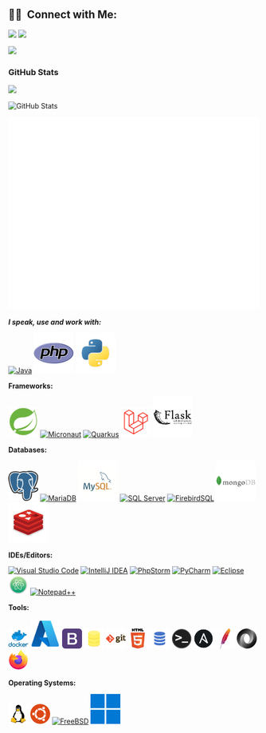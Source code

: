 ## 🤝🏻 &nbsp;Connect with Me:

<p align="left">
<a href="https://www.linkedin.com/in/ibakirov" target="_blank"><img height="30" src="https://img.shields.io/badge/-ibakirov-0077B5?style=flat-square&logo=Linkedin&logoColor=white"></a>
<a href="mailto:y10929zkj@mozmail.com" target="_blank"><img height="30" src="https://img.shields.io/badge/-y10929zkj@mozmail.com-D14836?style=flat-square&logo=Gmail&logoColor=white"></a>
</p>

<img height="314" src="https://crd.so/i/ibakirov?removeLink">

### GitHub Stats
![](https://komarev.com/ghpvc/?username=ibakirov&style=for-the-badge)

![GitHub Stats](https://github-readme-stats.vercel.app/api?username=ibakirov&show_icons=true&count_private=true&include_all_commits=true&disable_animations=true&theme=dracula)

![Metrics](https://github.com/ibakirov/ibakirov/blob/main/github-metrics.svg)

**_I speak, use and work with:_**


<a href="https://github.com/topics/java" target="_blank"><img height="80" src="https://upload.wikimedia.org/wikipedia/en/3/30/Java_programming_language_logo.svg" alt="Java" title="Java"></a>
<a href="https://github.com/topics/php" target="_blank"><img height="80" src="https://raw.githubusercontent.com/github/explore/ccc16358ac4530c6a69b1b80c7223cd2744dea83/topics/php/php.png" alt="PHP" title="PHP"></a>
<a href="https://github.com/topics/python" target="_blank"><img height="80" src="https://raw.githubusercontent.com/github/explore/80688e429a7d4ef2fca1e82350fe8e3517d3494d/topics/python/python.png" alt="Python" title="Python"></a>

**Frameworks:**

<a href="https://github.com/topics/spring-boot" target="_blank"><img height="60" src="https://raw.githubusercontent.com/github/explore/80688e429a7d4ef2fca1e82350fe8e3517d3494d/topics/spring-boot/spring-boot.png" alt="Spring" title="Spring, Spring Boot"></a>
<a href="https://micronaut.io" target="_blank"><img height="60" src="https://objectcomputing.com/files/2616/2275/4406/micronaut_stacked_black.svg" alt="Micronaut" title="Micronaunt"></a>
<a href="https://quarkus.io" target="_blank"><img height="40" src="https://upload.wikimedia.org/wikipedia/en/8/83/Quarkus-logo.svg" alt="Quarkus" title="Quarkus"></a>
<a href="https://github.com/topics/laravel" target="_blank"><img height="60" src="https://raw.githubusercontent.com/github/explore/56a826d05cf762b2b50ecbe7d492a839b04f3fbf/topics/laravel/laravel.png" alt="Laravel" title="Laravel"></a>
<a href="https://github.com/topics/flask" target="_blank"><img height="80" src="https://raw.githubusercontent.com/github/explore/80688e429a7d4ef2fca1e82350fe8e3517d3494d/topics/flask/flask.png" alt="Flask" title="Flask"></a>

**Databases:**

<a href="https://github.com/topics/postgresql" target="_blank"><img height="60" src="https://raw.githubusercontent.com/github/explore/80688e429a7d4ef2fca1e82350fe8e3517d3494d/topics/postgresql/postgresql.png" alt="PostgreSQL" title="PostgreSQL"></a>
<a href="https://mariadb.org" target="_blank"><img height="40" src="https://upload.wikimedia.org/wikipedia/commons/c/ca/MariaDB_colour_logo.svg" alt="MariaDB" title="MariaDB"></a>
<a href="https://github.com/topics/mysql" target="_blank"><img height="80" src="https://raw.githubusercontent.com/github/explore/80688e429a7d4ef2fca1e82350fe8e3517d3494d/topics/mysql/mysql.png" alt="MySQL" title="MySQL"></a>
<a href="https://www.microsoft.com/en-us/sql-server" target="_blank"><img height="80" src="https://user-images.githubusercontent.com/4249331/52232852-e2c4f780-28bd-11e9-835d-1e3cf3e43888.png" alt="SQL Server" title="SQL Server"></a>
<a href="https://firebirdsql.org" target="_blank"><img height="40" src="https://firebirdsql.org/file/about/ds-firebird-logo-90.png" alt="FirebirdSQL" title="FirebirdSQL"></a>
<a href="https://github.com/topics/mongodb" target="_blank"><img height="80" src="https://raw.githubusercontent.com/github/explore/80688e429a7d4ef2fca1e82350fe8e3517d3494d/topics/mongodb/mongodb.png" alt="MongoDB" title="MongoDB"></a>
<a href="https://github.com/topics/redis" target="_blank"><img height="80" src="https://raw.githubusercontent.com/github/explore/80688e429a7d4ef2fca1e82350fe8e3517d3494d/topics/redis/redis.png" alt="Redis" title="Redis"></a>



**IDEs/Editors:**

<a href="https://code.visualstudio.com" target="_blank"><img height="40" src="https://upload.wikimedia.org/wikipedia/commons/9/9a/Visual_Studio_Code_1.35_icon.svg" alt="Visual Studio Code" title="Visual Studio Code"></a>
<a href="https://www.jetbrains.com" target="_blank"><img height="40" src="https://resources.jetbrains.com/storage/products/company/brand/logos/IntelliJ_IDEA_icon.svg" alt="IntelliJ IDEA" title="IntelliJ IDEA"></a>
<a href="https://www.jetbrains.com" target="_blank"><img height="40" src="https://resources.jetbrains.com/storage/products/company/brand/logos/PhpStorm_icon.svg" alt="PhpStorm" title="PhpStorm"></a>
<a href="https://www.jetbrains.com" target="_blank"><img height="40" src="https://resources.jetbrains.com/storage/products/company/brand/logos/PyCharm_icon.svg" alt="PyCharm" title="PyCharm"></a>
<a href="https://www.eclipse.org/ide" target="_blank"><img height="40" src="https://www.eclipse.org/org/artwork/images/eclipse_ide_logo.png" alt="Eclipse" title="Eclipse"></a>
<a href="https://github.com/topics/atom" target="_blank"><img height="40" src="https://raw.githubusercontent.com/github/explore/80688e429a7d4ef2fca1e82350fe8e3517d3494d/topics/atom/atom.png" alt="Atom" title="Atom"></a>
<a href="https://notepad-plus-plus.org" target="_blank"><img height="40" src="https://notepad-plus-plus.org/images/logo.svg" alt="Notepad++" title="Notepad++"></a>

**Tools:**

<a href="https://github.com/topics/docker" target="_blank"><img height="40" src="https://raw.githubusercontent.com/github/explore/80688e429a7d4ef2fca1e82350fe8e3517d3494d/topics/docker/docker.png" alt="Docker" title="Docker"></a>
<a href="https://github.com/topics/azure" target="_blank"><img height="60" src="https://raw.githubusercontent.com/github/explore/80688e429a7d4ef2fca1e82350fe8e3517d3494d/topics/azure/azure.png" alt="Azure" title="Azure"></a>
<a href="https://github.com/topics/bootstrap" target="_blank"><img height="40" src="https://raw.githubusercontent.com/github/explore/80688e429a7d4ef2fca1e82350fe8e3517d3494d/topics/bootstrap/bootstrap.png" alt="Bootstrap" title="Bootstrap"></a>
<a href="https://github.com/topics/database" target="_blank"><img height="40" src="https://raw.githubusercontent.com/github/explore/285d19f261b6d469fd8a309dddb234371d7be462/topics/database/database.png" alt="Database" title="Database"></a>
<a href="https://github.com/topics/git" target="_blank"><img height="40" src="https://raw.githubusercontent.com/github/explore/80688e429a7d4ef2fca1e82350fe8e3517d3494d/topics/git/git.png" alt="Git" title="Git"></a>
<a href="https://github.com/topics/html" target="_blank"><img height="40" src="https://raw.githubusercontent.com/github/explore/80688e429a7d4ef2fca1e82350fe8e3517d3494d/topics/html/html.png" alt="HTML" title="HTML"></a>
<a href="https://github.com/topics/sql" target="_blank"><img height="40" src="https://raw.githubusercontent.com/github/explore/80688e429a7d4ef2fca1e82350fe8e3517d3494d/topics/sql/sql.png" alt="SQL" title="SQL"></a>
<a href="https://github.com/topics/terminal" target="_blank"><img height="40" src="https://raw.githubusercontent.com/github/explore/d92924b1d925bb134e308bd29c9de6c302ed3beb/topics/terminal/terminal.png" alt="Terminal" title="Therminal, shell"></a>
<a href="https://github.com/topics/ansible" target="_blank"><img height="40" src="https://raw.githubusercontent.com/github/explore/80688e429a7d4ef2fca1e82350fe8e3517d3494d/topics/ansible/ansible.png" alt="Ansible" title="Ansible"></a>
<a href="https://github.com/topics/maven" target="_blank"><img height="40" src="https://raw.githubusercontent.com/github/explore/80688e429a7d4ef2fca1e82350fe8e3517d3494d/topics/maven/maven.png" alt="Apache Maven" title="Apache Maven"></a>
<a href="https://github.com/topics/json" target="_blank"><img height="40" src="https://raw.githubusercontent.com/github/explore/80688e429a7d4ef2fca1e82350fe8e3517d3494d/topics/json/json.png" alt="JSON" title="JSON"></a>
<a href="https://github.com/topics/firefox" target="_blank"><img height="40" src="https://raw.githubusercontent.com/github/explore/728542e0d33f83720614f61923a9cb424264db23/topics/firefox/firefox.png" alt="Firefox" title="Firefox"></a>

**Operating Systems:**

<a href="https://github.com/topics/linux" target="_blank"><img height="40" src="https://raw.githubusercontent.com/github/explore/80688e429a7d4ef2fca1e82350fe8e3517d3494d/topics/linux/linux.png" alt="Linux" title="Linux"></a>
<a href="https://github.com/topics/ubuntu" target="_blank"><img height="40" src="https://raw.githubusercontent.com/github/explore/80688e429a7d4ef2fca1e82350fe8e3517d3494d/topics/ubuntu/ubuntu.png" alt="Ubuntu" title="Ubuntu"></a>
<a href="https://www.freebsd.org" target="_blank"><img height="40" src="https://upload.wikimedia.org/wikipedia/en/thumb/d/df/Freebsd_logo.svg/320px-Freebsd_logo.svg.png" alt="FreeBSD" title="FreeBSD"></a>
<a href="https://github.com/topics/windows" target="_blank"><img height="60" src="https://raw.githubusercontent.com/github/explore/80688e429a7d4ef2fca1e82350fe8e3517d3494d/topics/windows/windows.png" alt="Windows" title="Windows"></a>


<!--
## Achievements

- [Microsoft Learn - https://docs.microsoft.com/en-us/users/ibakirov/achievements]
- [Coursera - https://www.coursera.org/user/19130654ee1feeacb38ece02a5a3151b]
-->

<!--
**ibakirov/ibakirov** is a ✨ _special_ ✨ repository because its `README.md` (this file) appears on your GitHub profile.

Here are some ideas to get you started:

- 🔭 I’m currently working on ...
- 🌱 I’m currently learning ...
- 👯 I’m looking to collaborate on ...
- 🤔 I’m looking for help with ...
- 💬 Ask me about ...
- 📫 How to reach me: ...
- 😄 Pronouns: ...
- ⚡ Fun fact: ...
-->
